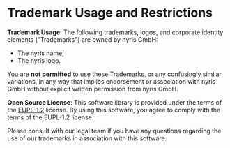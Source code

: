 # Trademark Usage and Restrictions

**Trademark Usage**: The following trademarks, logos, and corporate identity elements ("Trademarks") 
are owned by nyris GmbH:

- The nyris name,
- The nyris logo.

You are **not permitted** to use these Trademarks, or any confusingly similar variations, in any way that implies
endorsement or association with nyris GmbH without explicit written permission from nyris GmbH.

**Open Source License**: This software library is provided under the terms of the [EUPL-1.2] license.
By using this software, you agree to comply with the terms of the EUPL-1.2 license.

Please consult with our legal team if you have any questions regarding the use of our trademarks
in association with this software.

[EUPL-1.2]: LICENSE.md
